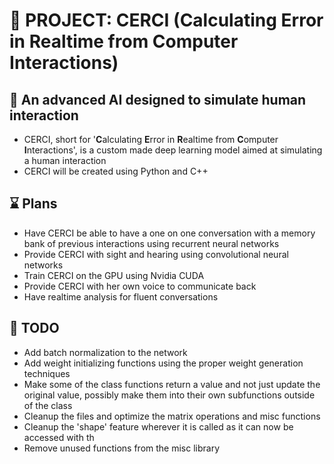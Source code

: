# :robot: PROJECT: CERCI (**C**alculating **E**rror in **R**ealtime from **C**omputer **I**nteractions)

## :brain: An advanced AI designed to simulate human interaction 
- CERCI, short for '**C**alculating **E**rror in **R**ealtime from **C**omputer **I**nteractions', is a custom made deep learning model aimed at simulating a human interaction
- CERCI will be created using Python and C++

## :hourglass: Plans
* Have CERCI be able to have a one on one conversation with a memory bank of previous interactions using recurrent neural networks
* Provide CERCI with sight and hearing using convolutional neural networks
* Train CERCI on the GPU using Nvidia CUDA
* Provide CERCI with her own voice to communicate back
* Have realtime analysis for fluent conversations

## :pushpin: TODO
* Add batch normalization to the network
* Add weight initializing functions using the proper weight generation techniques
* Make some of the class functions return a value and not just update the original value, possibly make them into their own subfunctions outside of the class
* Cleanup the files and optimize the matrix operations and misc functions
* Cleanup the 'shape' feature wherever it is called as it can now be accessed with th
* Remove unused functions from the misc library
